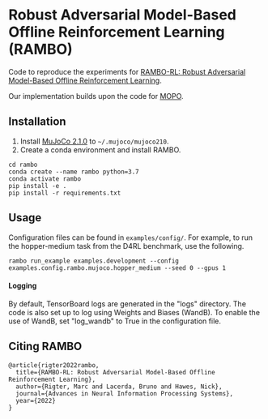 # Robust Adversarial Model-Based Offline Reinforcement Learning (RAMBO)

Code to reproduce the experiments for [RAMBO-RL: Robust Adversarial Model-Based Offline Reinforcement Learning](https://arxiv.org/abs/2204.12581).

Our implementation builds upon the code for [MOPO](https://github.com/tianheyu927/mopo).

## Installation
1. Install [MuJoCo 2.1.0](https://github.com/deepmind/mujoco/releases) to `~/.mujoco/mujoco210`.
2. Create a conda environment and install RAMBO.
```
cd rambo
conda create --name rambo python=3.7
conda activate rambo
pip install -e .
pip install -r requirements.txt
```

## Usage
Configuration files can be found in `examples/config/`. For example, to run the hopper-medium task from the D4RL benchmark, use the following.

```
rambo run_example examples.development --config examples.config.rambo.mujoco.hopper_medium --seed 0 --gpus 1
```


#### Logging

By default, TensorBoard logs are generated in the "logs" directory. The code is also set up to log using Weights and Biases (WandB). To enable the use of WandB, set "log_wandb" to True in the configuration file.


## Citing RAMBO

```
@article{rigter2022rambo,
  title={RAMBO-RL: Robust Adversarial Model-Based Offline Reinforcement Learning},
  author={Rigter, Marc and Lacerda, Bruno and Hawes, Nick},
  journal={Advances in Neural Information Processing Systems},
  year={2022}
}
```
